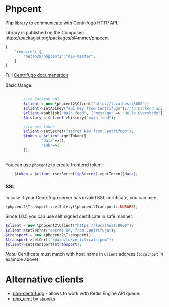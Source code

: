 Phpcent
========

Php library to communicate with Centrifugo HTTP API.

Library is published on the Composer: https://packagist.org/packages/sl4mmer/phpcent
```php
{
    "require": {
        "hetao29/phpcent2":"dev-master",
    }
}
```

Full [Centrifugo documentation](https://fzambia.gitbooks.io/centrifugal/content/)

Basic Usage:

```php
        
		//to backend api
        $client = new \phpcent2\Client("http://localhost:8000");
        $client->setApikey("api key from Centrifugo");//to backend api
        $client->publish("main_feed", ["message" => "Hello Everybody"]);
        $history = $client->history("main_feed");

		//to get token
        $client->setSecret("secret key from Centrifugo");
        $token = $client->getToken([
				"data"=>[],
				"sub"=>1
		]);
        
```

You can use `phpcent2` to create frontend token:

```php
	$token = $client->setSecret($pSecret)->getToken($data);
```

### SSL

In case if your Centrifugo server has invalid SSL certificate, you can use:

```php
\phpcent2\Transport::setSafety(\phpcent\Transport::UNSAFE);
```

Since 1.0.5 you can use self signed certificate in safe manner:

```php
$client = new \phpcent2\Client("https://localhost:8000");
$client->setSecret("secret key from Centrifugo");
$transport = new \phpcent2\Transport();
$transport->setCert("/path/to/certificate.pem");
$client->setTransport($transport);
```

*Note:* Certificate must match with host name in `Client` address (`localhost` in example above).

Alternative clients
===================

* [php-centrifugo](https://github.com/oleh-ozimok/php-centrifugo) - allows to work with Redis Engine API queue.
* [php_cent](https://github.com/skoniks/php_cent) by [skoniks](https://github.com/skoniks)

